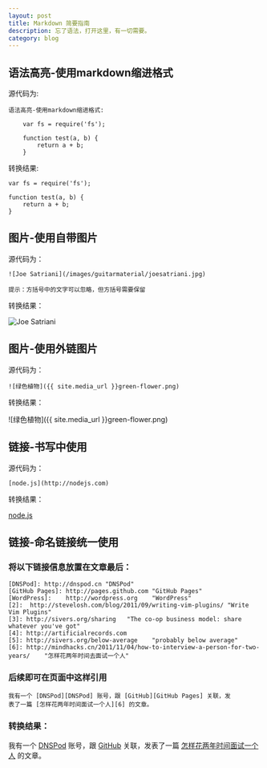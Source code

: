 ```yaml
---
layout: post
title: Markdown 简要指南
description: 忘了语法，打开这里，有一切需要。
category: blog
---
```



## 语法高亮-使用markdown缩进格式

源代码为:

```
语法高亮-使用markdown缩进格式:

    var fs = require('fs');
    
    function test(a, b) {
        return a + b;
    }
```

转换结果:

    var fs = require('fs');
    
    function test(a, b) {
        return a + b;
    }
    

## 图片-使用自带图片

源代码为：

```
![Joe Satriani](/images/guitarmaterial/joesatriani.jpg)

提示：方括号中的文字可以忽略，但方括号需要保留
```

转换结果：

![Joe Satriani](/images/guitarmaterial/joesatriani.jpg)


## 图片-使用外链图片

源代码为：

```
![绿色植物]({{ site.media_url }}green-flower.png)
```

转换结果：

![绿色植物]({{ site.media_url }}green-flower.png)


## 链接-书写中使用

源代码为：

```
[node.js](http://nodejs.com)
```

转换结果：

[node.js](http://nodejs.com)


## 链接-命名链接统一使用

### 将以下链接信息放置在文章最后：

    [DNSPod]: http://dnspod.cn "DNSPod"
    [GitHub Pages]: http://pages.github.com "GitHub Pages"
    [WordPress]:    http://wordpress.org    "WordPress"
    [2]:  http://stevelosh.com/blog/2011/09/writing-vim-plugins/ "Write Vim Plugins"
    [3]: http://sivers.org/sharing   "The co-op business model: share whatever you've got"
    [4]: http://artificialrecords.com
    [5]: http://sivers.org/below-average    "probably below average"
    [6]: http://mindhacks.cn/2011/11/04/how-to-interview-a-person-for-two-years/    "怎样花两年时间去面试一个人"

### 后续即可在页面中这样引用

    我有一个 [DNSPod][DNSPod] 账号，跟 [GitHub][GitHub Pages] 关联，发
    表了一篇 [怎样花两年时间面试一个人][6] 的文章。

### 转换结果：

我有一个 [DNSPod][DNSPod] 账号，跟 [GitHub][GitHub Pages] 关联，发表了一篇 [怎样花两年时间面试一个人][6] 的文章。



[DNSPod]: http://dnspod.cn "DNSPod"
[GitHub Pages]: http://pages.github.com "GitHub Pages"
[WordPress]:    http://wordpress.org    "WordPress"
[2]:  http://stevelosh.com/blog/2011/09/writing-vim-plugins/ "Write Vim Plugins"
[3]: http://sivers.org/sharing   "The co-op business model: share whatever you've got"
[4]: http://artificialrecords.com
[5]: http://sivers.org/below-average    "probably below average"
[6]: http://mindhacks.cn/2011/11/04/how-to-interview-a-person-for-two-years/    "怎样花两年时间去面试一个人"

